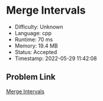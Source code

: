# Merge Intervals

- Difficulty: Unknown
- Language: cpp
- Runtime: 70 ms
- Memory: 19.4 MB
- Status: Accepted
- Timestamp: 2022-05-29 11:42:08

## Problem Link
[Merge Intervals](https://leetcode.com/problems/merge-intervals)

